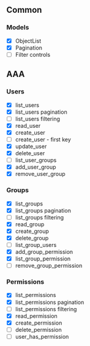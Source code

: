 ## Common

### Models

- [X] ObjectList
- [X] Pagination
- [ ] Filter controls

## AAA

### Users

- [X] list_users
- [X] list_users pagination
- [ ] list_users filtering
- [X] read_user
- [X] create_user
- [ ] create_user - first key
- [X] update_user
- [X] delete_user
- [ ] list_user_groups
- [X] add_user_group
- [X] remove_user_group

### Groups

- [X] list_groups
- [X] list_groups pagination
- [ ] list_groups filtering
- [X] read_group
- [X] create_group
- [X] delete_group
- [ ] list_group_users
- [X] add_group_permission
- [X] list_group_permission
- [ ] remove_group_permission

### Permissions

- [X] list_permissions
- [X] list_permissions pagination
- [ ] list_permissions filtering
- [X] read_permission
- [X] create_permission
- [ ] delete_permission
- [ ] user_has_permission
